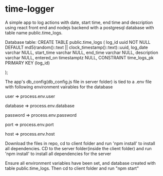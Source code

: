 # time-logger
A simple app to log actions with date, start time, end time and description using react front end and nodejs backend with a postgresql database with table name public.time_logs.

Database table:
CREATE TABLE public.time_logs (
	log_id uuid NOT NULL DEFAULT md5(random()::text || clock_timestamp()::text)::uuid,
	log_date varchar NULL,
	start_time varchar NULL,
	end_time varchar NULL,
	description varchar NULL,
	entered_on timestamptz NULL,
	CONSTRAINT time_logs_pk PRIMARY KEY (log_id)
	
);

The app's db_config(db_config.js file in server folder) is tied to a .env file with following environment vairables for the database
 
  user => process.env.user
  
  database => process.env.database
  
  password => process.env.password
  
  port => process.env.port
  
  host => process.env.host
   
  
Download the files in repo, cd to client folder and run 'npm install' to install all dependencies. CD to the server folder(inside the client folder)  and run 'npm install' to install all dependencies for the server

Ensure all environment variables have been set, and database created with table public.time_logs.
Then cd to client folder and run "npm start"
  
  


